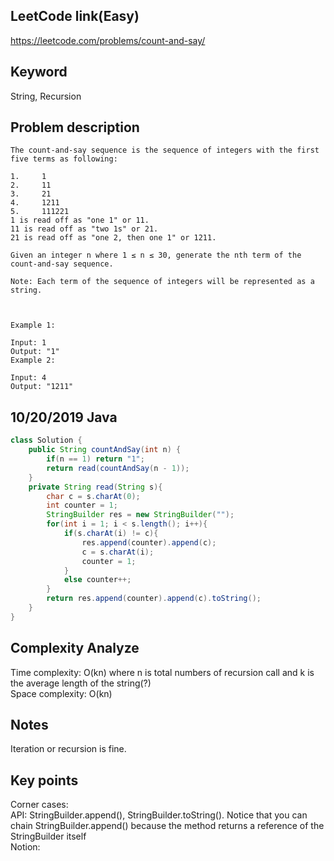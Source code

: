 ## LeetCode link(Easy)
https://leetcode.com/problems/count-and-say/

## Keyword
String, Recursion

## Problem description
```
The count-and-say sequence is the sequence of integers with the first five terms as following:

1.     1
2.     11
3.     21
4.     1211
5.     111221
1 is read off as "one 1" or 11.
11 is read off as "two 1s" or 21.
21 is read off as "one 2, then one 1" or 1211.

Given an integer n where 1 ≤ n ≤ 30, generate the nth term of the count-and-say sequence.

Note: Each term of the sequence of integers will be represented as a string.

 

Example 1:

Input: 1
Output: "1"
Example 2:

Input: 4
Output: "1211"
```

## 10/20/2019 Java

```java
class Solution {
    public String countAndSay(int n) {
        if(n == 1) return "1";
        return read(countAndSay(n - 1));
    }
    private String read(String s){
        char c = s.charAt(0);
        int counter = 1;
        StringBuilder res = new StringBuilder("");
        for(int i = 1; i < s.length(); i++){
            if(s.charAt(i) != c){
                res.append(counter).append(c);
                c = s.charAt(i);
                counter = 1;
            }
            else counter++;
        }
        return res.append(counter).append(c).toString();
    }
}
```
## Complexity Analyze
Time complexity: O(kn) where n is total numbers of recursion call and k is the average length of the string(?)\
Space complexity: O(kn)

## Notes
Iteration or recursion is fine.

## Key points
Corner cases:\
API: StringBuilder.append(), StringBuilder.toString(). Notice that you can chain StringBuilder.append() because the method returns a reference of the StringBuilder itself\
Notion: 

